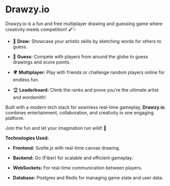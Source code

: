 # Drawzy.io
Drawzy.io is a fun and free multiplayer drawing and guessing game where creativity meets competition! 🖌️✨

*   🎨 **Draw:** Showcase your artistic skills by sketching words for others to guess.
    
*   🤔 **Guess:** Compete with players from around the globe to guess drawings and score points.
    
*   🌍 **Multiplayer:** Play with friends or challenge random players online for endless fun.
    
*   🏆 **Leaderboard:** Climb the ranks and prove you're the ultimate artist and wordsmith!
    

Built with a modern tech stack for seamless real-time gameplay, **Drawzy.io** combines entertainment, collaboration, and creativity in one engaging platform.

Join the fun and let your imagination run wild! 🎉

**Technologies Used:**

*   **Frontend:** Svelte.js with real-time canvas drawing.
    
*   **Backend:** Go (Fiber) for scalable and efficient gameplay.
    
*   **WebSockets:** For real-time communication between players.
    
*   **Database:** Postgres and Redis for managing game state and user data.
